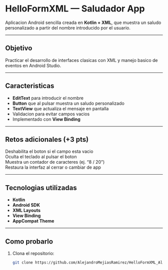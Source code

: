# HelloFormXML — Saludador App

Aplicacion Android sencilla creada en **Kotlin + XML**, que muestra un saludo personalizado a partir del nombre introducido por el usuario.

---

## Objetivo

Practicar el desarrollo de interfaces clasicas con XML y manejo basico de eventos en Android Studio.

---

## Caracteristicas

- **EditText** para introducir el nombre  
- **Button** que al pulsar muestra un saludo personalizado  
- **TextView** que actualiza el mensaje en pantalla  
- Validacion para evitar campos vacios  
- Implementado con **View Binding**

---

## Retos adicionales (+3 pts)

 Deshabilita el boton si el campo esta vacio  
 Oculta el teclado al pulsar el boton  
 Muestra un contador de caracteres (ej. “8 / 20”)  
 Restaura la interfaz al cerrar o cambiar de app  

---

## Tecnologias utilizadas

- **Kotlin**
- **Android SDK**
- **XML Layouts**
- **View Binding**
- **AppCompat Theme**

---

## Como probarlo

1. Clona el repositorio:
   ```bash
   git clone https://github.com/AlejandroMejiasRamirez/HelloFormXML_AlejandroMejiasRamirez.git
